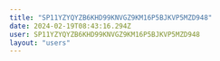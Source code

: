 ```yaml
---
title: "SP11YZYQYZB6KHD99KNVGZ9KM16P5BJKVP5MZD948"
date: 2024-02-19T08:43:16.294Z
user: SP11YZYQYZB6KHD99KNVGZ9KM16P5BJKVP5MZD948
layout: "users"
---
```

    